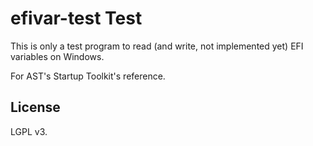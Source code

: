 # efivar-test Test

This is only a test program to read (and write, not implemented yet) EFI variables on Windows.

For AST's Startup Toolkit's reference.

## License

LGPL v3.
